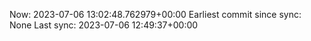 Now: 2023-07-06 13:02:48.762979+00:00 Earliest commit since sync: None Last sync: 2023-07-06 12:49:37+00:00
